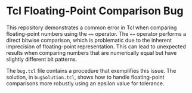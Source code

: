 # Tcl Floating-Point Comparison Bug
This repository demonstrates a common error in Tcl when comparing floating-point numbers using the `==` operator.  The `==` operator performs a direct bitwise comparison, which is problematic due to the inherent imprecision of floating-point representation.  This can lead to unexpected results when comparing numbers that are numerically equal but have slightly different bit patterns.

The `bug.tcl` file contains a procedure that exemplifies this issue. The solution, in `bugSolution.tcl`, shows how to handle floating-point comparisons more robustly using an epsilon value for tolerance.